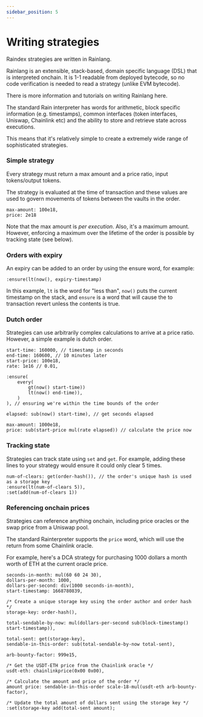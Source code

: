 ```yaml
---
sidebar_position: 5
---
```

# Writing strategies
Raindex strategies are written in Rainlang.

Rainlang is an extensible, stack-based, domain specific language (DSL) that is interpreted onchain. It is 1-1 readable from deployed bytecode, so no code verification is needed to read a strategy (unlike EVM bytecode).

There is more information and tutorials on writing Rainlang here.

The standard Rain interpreter has words for arithmetic, block specific information (e.g. timestamps), common interfaces (token interfaces, Uniswap, Chainlink etc) and the ability to store and retrieve state across executions.

This means that it's relatively simple to create a extremely wide range of sophisticated strategies.

### Simple strategy
Every strategy must return a max amount and a price ratio, input tokens/output tokens.

The strategy is evaluated at the time of transaction and these values are used to govern movements of tokens between the vaults in the order.
```
max-amount: 100e18,
price: 2e18
```
Note that the max amount is _per execution_. Also, it's a maximum amount. However, enforcing a maximum over the lifetime of the order is possible by tracking state (see below).

### Orders with expiry
An expiry can be added to an order by using the ensure word, for example:
```
:ensure(lt(now(), expiry-timestamp)
```
In this example, `lt` is the word for "less than", `now()` puts the current timestamp on the stack, and `ensure` is a word that will cause the to transaction revert unless the contents is true.

### Dutch order
Strategies can use arbitrarily complex calculations to arrive at a price ratio. However, a simple example is dutch order.
```
start-time: 160000, // timestamp in seconds
end-time: 160600, // 10 minutes later
start-price: 100e18,
rate: 1e16 // 0.01,

:ensure(
    every(
        gt(now() start-time))
        lt(now() end-time)),
    )
), // ensuring we're within the time bounds of the order

elapsed: sub(now() start-time), // get seconds elapsed

max-amount: 1000e18,
price: sub(start-price mul(rate elapsed)) // calculate the price now
```

### Tracking state
Strategies can track state using `set` and `get`. For example, adding these lines to your strategy would ensure it could only clear 5 times.
```
num-of-clears: get(order-hash()), // the order's unique hash is used as a storage key
:ensure(lt(num-of-clears 5)),
:set(add(num-of-clears 1))
```

### Referencing onchain prices
Strategies can reference anything onchain, including price oracles or the swap price from a Uniswap pool. 

The standard Rainterpreter supports the `price` word, which will use the return from some Chainlink oracle.

For example, here's a DCA strategy for purchasing 1000 dollars a month worth of ETH at the current oracle price.
```
seconds-in-month: mul(60 60 24 30),
dollars-per-month: 1000,
dollars-per-second: div(1000 seconds-in-month),
start-timestamp: 1668780839,

/* Create a unique storage key using the order author and order hash */
storage-key: order-hash(),

total-sendable-by-now: mul(dollars-per-second sub(block-timestamp() start-timestamp)),

total-sent: get(storage-key),
sendable-in-this-order: sub(total-sendable-by-now total-sent),

arb-bounty-factor: 999e15,

/* Get the USDT-ETH price from the Chainlink oracle */
usdt-eth: chainlinkprice(0x00 0x00),

/* Calculate the amount and price of the order */
amount price: sendable-in-this-order scale-18-mul(usdt-eth arb-bounty-factor),

/* Update the total amount of dollars sent using the storage key */
:set(storage-key add(total-sent amount);
```


